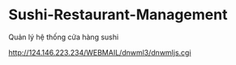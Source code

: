# Sushi-Restaurant-Management
Quản lý hệ thống cửa hàng sushi

http://124.146.223.234/WEBMAIL/dnwml3/dnwmljs.cgi
